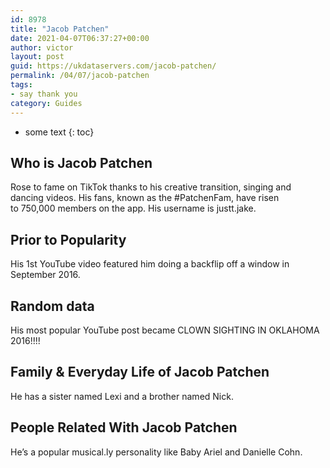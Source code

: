 ```yaml
---
id: 8978
title: "Jacob Patchen"
date: 2021-04-07T06:37:27+00:00
author: victor
layout: post
guid: https://ukdataservers.com/jacob-patchen/
permalink: /04/07/jacob-patchen
tags:
- say thank you
category: Guides
---
```


* some text
{: toc}

## Who is Jacob Patchen

Rose to fame on TikTok thanks to his creative transition, singing and dancing videos. His fans, known as the #PatchenFam, have risen to 750,000 members on the app. His username is justt.jake. 

## Prior to Popularity

His 1st YouTube video featured him doing a backflip off a window in September 2016.

## Random data

His most popular YouTube post became CLOWN SIGHTING IN OKLAHOMA 2016!!!!

## Family & Everyday Life of Jacob Patchen

He has a sister named Lexi and a brother named Nick.

## People Related With Jacob Patchen

He&#8217;s a popular musical.ly personality like Baby Ariel and Danielle Cohn.
 